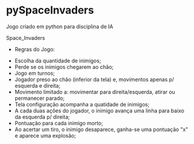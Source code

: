 # pySpaceInvaders
Jogo criado em python para disciplina de IA

Space_Invaders

- Regras do Jogo:

 * Escolha da quantidade de inimigos;
 * Perde se os inimigos chegarem ao chão;
 * Jogo em turnos;
 * Jogador preso ao chão (inferior da tela) e, movimentos apenas p/ esquerda e direita;
 * Movimento limitado a: movimentar para direita/esquerda, atirar ou permanecer parado;
 * Tela configuração acompanha a quatidade de inimigos;
 * A cada duas ações do jogador, o inimigo avança uma linha para baixo da esquerda p/ direita;
 * Pontuação para cada inimigo morto;
 * Ao acertar um tiro, o inimigo desaparece, ganha-se uma pontuação "x" e aparece uma explosão; 
  
